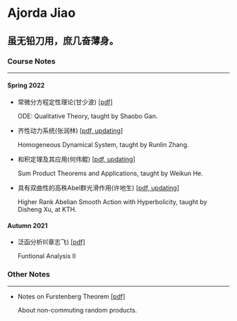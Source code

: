 # Ajorda Jiao

## 虽无铅刀用，庶几奋薄身。

### Course Notes

------

#### Spring 2022

- 常微分方程定性理论(甘少波) [[pdf]](http://ajordajiao.github.io/Course_Notes/ODE_Qualitative_Theory.pdf?raw=true)

  ODE: Qualitative Theory, taught by Shaobo Gan.

- 齐性动力系统(张润林) [[pdf, updating]](http://ajordajiao.github.io/Course_Notes/Homogeneous_Dynamics.pdf?raw=true)

  Homogeneous Dynamical System, taught by Runlin Zhang.

- 和积定理及其应用(何伟鲲) [[pdf, updating]](http://ajordajiao.github.io/Course_Notes/Sum_Product.pdf?raw=true)

  Sum Product Theorems and Applications, taught by Weikun He.
  
- 具有双曲性的高秩Abel群光滑作用(许地生) [[pdf, updating]](http://ajordajiao.github.io/Course_Notes/Higher_Rank_Abelian_Smooth_Action_with_Hyperbolicity.pdf?raw=true)

  Higher Rank Abelian Smooth Action with Hyperbolicity, taught by Disheng Xu, at KTH.

#### Autumn 2021

- 泛函分析II(章志飞) [[pdf]](http://ajordajiao.github.io/Course_Notes/Funtional_Analysis_II.pdf?raw=true)

  Funtional Analysis II
  
### Other Notes

------

 - Notes on Furstenberg Theorem [[pdf]](http://ajordajiao.github.io/Other_Notes/Notes_on_Furstenberg_Theorem.pdf?raw=true)
   
   About non-commuting random products.

